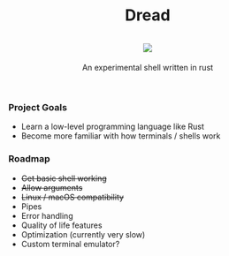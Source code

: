 <h1 align="center"> Dread <br> <br> <img src="https://user-images.githubusercontent.com/44374315/182508709-1f4d655f-631e-4676-93a1-32260d43ec10.png" /> </h1>

<p align="center"> An experimental shell written in rust </p>

<br>

<h3> Project Goals </h3>
<ul>
  <li> Learn a low-level programming language like Rust </li>
  <li> Become more familiar with how terminals / shells work </li>
 </ul>

<h3> Roadmap </h3> 
<ul>
  <li> <del> Get basic shell working </del> </li>
  <li> <del> Allow arguments </del> </li>
  <li> <del> Linux / macOS compatibility </del> </li>
  <li> Pipes </li>
  <li> Error handling </li>
  <li> Quality of life features </li>
  <li> Optimization (currently very slow) </li>
  <li> Custom terminal emulator? </li>
 </ul>
